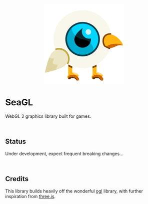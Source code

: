<div align="center">
<img src="./files/logo/seagl256.png" alt="SeaGL Library"/>
</div>

# SeaGL

WebGL 2 graphics library built for games.

<br />

## Status

Under development, expect frequent breaking changes...

<br />

## Credits

This library builds heavily off the wonderful [ogl](https://github.com/oframe/ogl) library, with further inspiration from [three.js](https://github.com/mrdoob/three.js/).

<br />
